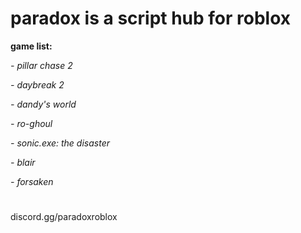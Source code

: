 # paradox is a script hub for roblox
**game list:**

*- pillar chase 2*

*- daybreak 2*

*- dandy's world*

*- ro-ghoul*

*- sonic.exe: the disaster*

*- blair*

*- forsaken*
#
discord.gg/paradoxroblox
